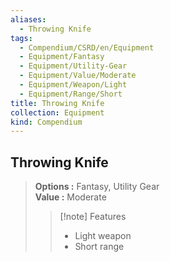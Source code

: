 ```yaml
---
aliases:
  - Throwing Knife
tags:
  - Compendium/CSRD/en/Equipment
  - Equipment/Fantasy
  - Equipment/Utility-Gear
  - Equipment/Value/Moderate
  - Equipment/Weapon/Light
  - Equipment/Range/Short
title: Throwing Knife
collection: Equipment
kind: Compendium
---
```

## Throwing Knife  
  
>  
> **Options :** Fantasy, Utility Gear  
> **Value :** Moderate  
>>[!note] Features  
>> - Light weapon  
>> - Short range